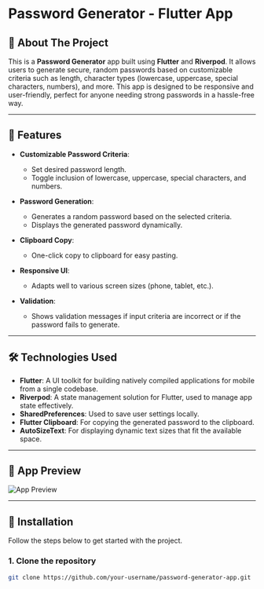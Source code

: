 # Password Generator - Flutter App

## 🚀 About The Project
This is a **Password Generator** app built using **Flutter** and **Riverpod**. It allows users to generate secure, random passwords based on customizable criteria such as length, character types (lowercase, uppercase, special characters, numbers), and more. This app is designed to be responsive and user-friendly, perfect for anyone needing strong passwords in a hassle-free way.

---

## 📱 Features

- **Customizable Password Criteria**:
  - Set desired password length.
  - Toggle inclusion of lowercase, uppercase, special characters, and numbers.
  
- **Password Generation**:
  - Generates a random password based on the selected criteria.
  - Displays the generated password dynamically.

- **Clipboard Copy**:
  - One-click copy to clipboard for easy pasting.

- **Responsive UI**:
  - Adapts well to various screen sizes (phone, tablet, etc.).
  
- **Validation**:
  - Shows validation messages if input criteria are incorrect or if the password fails to generate.

---

## 🛠️ Technologies Used

- **Flutter**: A UI toolkit for building natively compiled applications for mobile from a single codebase.
- **Riverpod**: A state management solution for Flutter, used to manage app state effectively.
- **SharedPreferences**: Used to save user settings locally.
- **Flutter Clipboard**: For copying the generated password to the clipboard.
- **AutoSizeText**: For displaying dynamic text sizes that fit the available space.
  
---

## 🎨 App Preview

![App Preview](assets/images/password_generator_preview.png)

---

## 📝 Installation

Follow the steps below to get started with the project.

### 1. Clone the repository

```bash
git clone https://github.com/your-username/password-generator-app.git
